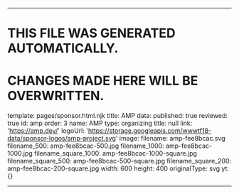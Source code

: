 ----

# THIS FILE WAS GENERATED AUTOMATICALLY.
# CHANGES MADE HERE WILL BE OVERWRITTEN.

template: pages/sponsor.html.njk
title: AMP
data:
  published: true
  reviewed: true
  id: amp
  order: 3
  name: AMP
  type: organizing
  title: null
  link: 'https://amp.dev/'
  logoUrl: 'https://storage.googleapis.com/wwwtf18-data/sponsor-logos/amp-project.svg'
  image:
    filename: amp-fee8bcac.svg
    filename_500: amp-fee8bcac-500.jpg
    filename_1000: amp-fee8bcac-1000.jpg
    filename_square_1000: amp-fee8bcac-1000-square.jpg
    filename_square_500: amp-fee8bcac-500-square.jpg
    filename_square_200: amp-fee8bcac-200-square.jpg
    width: 600
    height: 400
    originalType: svg
yt: {}

----

 